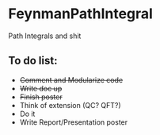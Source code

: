 # FeynmanPathIntegral
Path Integrals and shit 


## To do list:

 - ~~Comment and Modularize code~~
 - ~~Write doc up~~
 - ~~Finish poster~~
 - Think of extension (QC? QFT?)
 - Do it 
 - Write Report/Presentation poster
